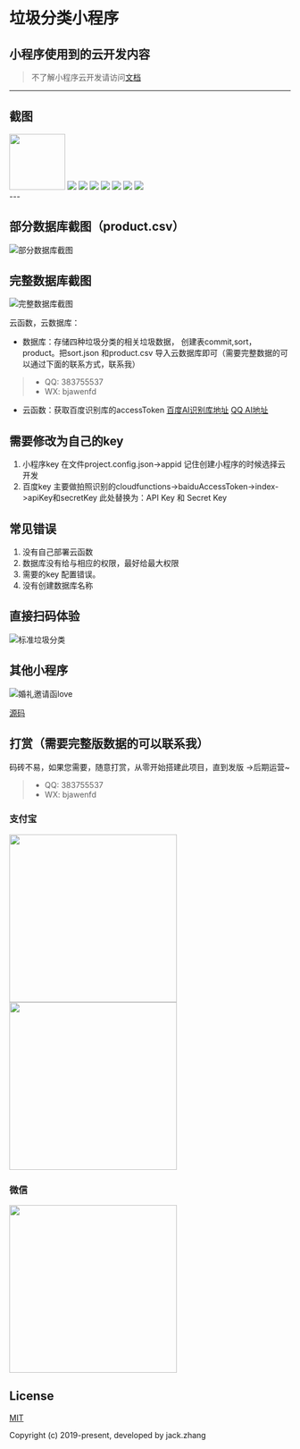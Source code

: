 # 垃圾分类小程序
## 小程序使用到的云开发内容
> 不了解小程序云开发请访问[文档](https://developers.weixin.qq.com/miniprogram/dev/wxcloud/basis/getting-started.html)

---
## 截图
<div >
    <img src='https://raw.githubusercontent.com/zhangliwen1101/Images/master/img/garbage/07.jpg' style='max-width:100px!important;width:100px!important;'>
    <img src='https://raw.githubusercontent.com/zhangliwen1101/Images/master/img/garbage/02.png' style='style='max-width:100px!important;width:100px!important;'>
    <img src='https://raw.githubusercontent.com/zhangliwen1101/Images/master/img/garbage/03.png' style='style='max-width:100px!important;width:100px!important;'>
    <img src='https://raw.githubusercontent.com/zhangliwen1101/Images/master/img/garbage/04.png' style='style='max-width:100px!important;width:100px!important;'>
    <img src='https://raw.githubusercontent.com/zhangliwen1101/Images/master/img/garbage/05.jpg' style='style='max-width:100px!important;width:100px!important;'>
    <img src='https://raw.githubusercontent.com/zhangliwen1101/Images/master/img/garbage/06.jpg' style='style='max-width:100px!important;width:100px!important;'>
    <img src='https://raw.githubusercontent.com/zhangliwen1101/Images/master/img/garbage/09.jpg' style='style='max-width:100px!important;width:100px!important;'>
    <img src='https://raw.githubusercontent.com/zhangliwen1101/Images/master/img/garbage/10.jpg' style='style='max-width:100px!important;width:100px!important;'>
</div>
---


## 部分数据库截图（product.csv）
![部分数据库截图](https://raw.githubusercontent.com/zhangliwen1101/Images/master/img/garbage/tiyan.jpg)
## 完整数据库截图
![完整数据库截图](https://raw.githubusercontent.com/zhangliwen1101/Images/master/img/garbage/wanz.jpg)

云函数，云数据库：
- 数据库：存储四种垃圾分类的相关垃圾数据， 创建表commit,sort，product。把sort.json 和product.csv 导入云数据库即可（需要完整数据的可以通过下面的联系方式，联系我）
> * QQ: 383755537
> * WX: bjawenfd
- 云函数：获取百度识别库的accessToken
[百度AI识别库地址](http://ai.baidu.com/docs#/ImageClassify-API/ebc492b1)
[QQ AI地址](https://ai.qq.com/)

## 需要修改为自己的key 
1. 小程序key 在文件project.config.json->appid 记住创建小程序的时候选择云开发
2. 百度key 主要做拍照识别的cloudfunctions->baiduAccessToken->index->apiKey和secretKey
此处替换为：API Key 和 Secret Key

## 常见错误
1. 没有自己部署云函数
2. 数据库没有给与相应的权限，最好给最大权限
3. 需要的key 配置错误。
4. 没有创建数据库名称

## 直接扫码体验
![标准垃圾分类](https://raw.githubusercontent.com/zhangliwen1101/Images/master/img/garbage/erweima01.jpg)
## 其他小程序
![婚礼邀请函love](https://raw.githubusercontent.com/zhangliwen1101/Images/master/img/marry/自制婚礼请柬1.jpg)

[源码](https://github.com/zhangliwen1101/wedding)

## 打赏（需要完整版数据的可以联系我）
码砖不易，如果您需要，随意打赏，从零开始搭建此项目，直到发版 ->后期运营~
> * QQ: 383755537
> * WX: bjawenfd

### 支付宝

<img src="https://raw.githubusercontent.com/zhangliwen1101/Images/master/img/zhifubaoshou.png" width="300" /> <img src="https://raw.githubusercontent.com/zhangliwen1101/Images/master/img/zhifubaohong.png" width="300" />

### 微信

<img src="https://raw.githubusercontent.com/zhangliwen1101/Images/master/img/weixinshou.png" width="300" />

## License

[MIT](http://opensource.org/licenses/MIT)

Copyright (c) 2019-present, developed by jack.zhang

 
